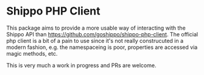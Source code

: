 # Shippo PHP Client
This package aims to provide a more usable way of interacting with the Shippo API than https://github.com/goshippo/shippo-php-client. The official php client is a bit of a pain to use since it's not really construcuted in a modern fashion, e.g. the namespaceing is poor, properties are accessed via magic methods, etc.

This is very much a work in progress and PRs are welcome.
